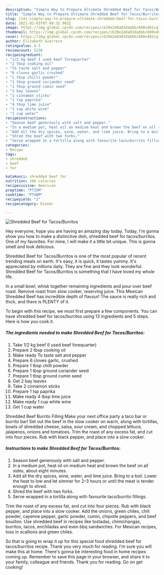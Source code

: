 ```yaml
---
description: "Simple Way to Prepare Ultimate Shredded Beef for Tacos/Burritos"
title: "Simple Way to Prepare Ultimate Shredded Beef for Tacos/Burritos"
slug: 1141-simple-way-to-prepare-ultimate-shredded-beef-for-tacos-burritos
date: 2021-01-03T07:49:32.983Z
image: https://img-global.cpcdn.com/recipes/cb39e2e0a03dabbb/680x482cq70/shredded-beef-for-tacosburritos-recipe-main-photo.jpg
thumbnail: https://img-global.cpcdn.com/recipes/cb39e2e0a03dabbb/680x482cq70/shredded-beef-for-tacosburritos-recipe-main-photo.jpg
cover: https://img-global.cpcdn.com/recipes/cb39e2e0a03dabbb/680x482cq70/shredded-beef-for-tacosburritos-recipe-main-photo.jpg
author: Elizabeth Guerrero
ratingvalue: 4.5
reviewcount: 5236
recipeingredient:
- "1/2 kg beef I used beef forequarter"
- "2 tbsp cooking oil"
- "To taste salt and pepper"
- "6 cloves garlic crushed"
- "1 tbsp chilli powder"
- "1 tbsp ground coriander seed"
- "1 tbsp ground cumin seed"
- "2 bay leaves"
- "2 cinnamon sticks"
- "1 tsp paprika"
- "4 tbsp lime juice"
- "1 cup white wine"
- "1 cup water"
recipeinstructions:
- "Season beef generously with salt and pepper."
- "In a medium pot, heat oil on medium heat and brown the beef on all sides, about eight minutes."
- "Add all the dry spices, wine, water, and lime juice. Bring to a boil. Lower the heat to low and let simmer for 2–3 hours or until the meat is tender enough to shred."
- "Shred the beef with two forks."
- "Serve wrapped in a tortilla along with favourite taco/burrito fillings."
categories:
- Recipe
tags:
- shredded
- beef
- for

katakunci: shredded beef for 
nutrition: 166 calories
recipecuisine: American
preptime: "PT35M"
cooktime: "PT48M"
recipeyield: "2"
recipecategory: Dinner

---
```



![Shredded Beef for Tacos/Burritos](https://img-global.cpcdn.com/recipes/cb39e2e0a03dabbb/680x482cq70/shredded-beef-for-tacosburritos-recipe-main-photo.jpg)

Hey everyone, hope you are having an amazing day today. Today, I'm gonna show you how to make a distinctive dish, shredded beef for tacos/burritos. One of my favorites. For mine, I will make it a little bit unique. This is gonna smell and look delicious.

Shredded Beef for Tacos/Burritos is one of the most popular of recent trending meals on earth. It's easy, it is quick, it tastes yummy. It's appreciated by millions daily. They are fine and they look wonderful. Shredded Beef for Tacos/Burritos is something that I have loved my whole life.

In a small bowl, whisk together remaining ingredients and pour over beef roast. Remove roast from slow cooker, reserving juice. This Mexican Shredded Beef has incredible depth of flavour! The sauce is really rich and thick, and there is PLENTY of it.


To begin with this recipe, we must first prepare a few components. You can have shredded beef for tacos/burritos using 13 ingredients and 5 steps. Here is how you cook it.

<!--inarticleads1-->

##### The ingredients needed to make Shredded Beef for Tacos/Burritos:

1. Take 1/2 kg beef (I used beef forequarter)
1. Prepare 2 tbsp cooking oil
1. Make ready To taste salt and pepper
1. Prepare 6 cloves garlic, crushed
1. Prepare 1 tbsp chilli powder
1. Prepare 1 tbsp ground coriander seed
1. Prepare 1 tbsp ground cumin seed
1. Get 2 bay leaves
1. Take 2 cinnamon sticks
1. Prepare 1 tsp paprika
1. Make ready 4 tbsp lime juice
1. Make ready 1 cup white wine
1. Get 1 cup water


Shredded Beef Burrito Filling Make your next office party a taco bar or burrito bar! Set out the beef in the slow cooker on warm, along with tortillas, bowls of shredded cheese, salsa, sour cream, and chopped lettuce, jalapenos, onions and tomatoes. Trim the roast of any excess fat, and cut into four pieces. Rub with black pepper, and place into a slow cooker. 

<!--inarticleads2-->

##### Instructions to make Shredded Beef for Tacos/Burritos:

1. Season beef generously with salt and pepper.
1. In a medium pot, heat oil on medium heat and brown the beef on all sides, about eight minutes.
1. Add all the dry spices, wine, water, and lime juice. Bring to a boil. Lower the heat to low and let simmer for 2–3 hours or until the meat is tender enough to shred.
1. Shred the beef with two forks.
1. Serve wrapped in a tortilla along with favourite taco/burrito fillings.


Trim the roast of any excess fat, and cut into four pieces. Rub with black pepper, and place into a slow cooker. Add the onions, green chiles, chili powder, cayenne pepper, garlic powder, cumin, chipotle peppers, and beef bouillon. Use shredded beef in recipes like tostadas, chimichangas, burritos, tacos, enchiladas and even bbq sandwiches. For Mexican recipes, toss in scallions and green chiles. 

So that is going to wrap it up for this special food shredded beef for tacos/burritos recipe. Thank you very much for reading. I'm sure you will make this at home. There's gonna be interesting food in home recipes coming up. Remember to save this page in your browser, and share it to your family, colleague and friends. Thank you for reading. Go on get cooking!
